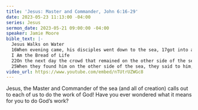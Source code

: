 ```yaml
---
title: 'Jesus: Master and Commander, John 6:16-29'
date: 2023-05-23 11:13:00 -04:00
series: Jesus
sermon_date: 2023-05-21 09:00:00 -04:00
speaker: Jamie Moore
bible_text: |-
  Jesus Walks on Water
  16When evening came, his disciples went down to the sea, 17got into a boat, and started across the sea to Capernaum. It was now dark, and Jesus had not yet come to them. 18The sea became rough because a strong wind was blowing. 19When they had rowed about three or four miles, they saw Jesus walking on the sea and coming near the boat, and they were frightened. 20But he said to them, “It is I; do not be afraid.” 21Then they were glad to take him into the boat, and immediately the boat was at the land to which they were going.
  I Am the Bread of Life
  22On the next day the crowd that remained on the other side of the sea saw that there had been only one boat there, and that Jesus had not entered the boat with his disciples, but that his disciples had gone away alone. 23Other boats from Tiberias came near the place where they had eaten the bread after the Lord had given thanks. 24So when the crowd saw that Jesus was not there, nor his disciples, they themselves got into the boats and went to Capernaum, seeking Jesus.
  25When they found him on the other side of the sea, they said to him, “Rabbi, when did you come here?” 26Jesus answered them, “Truly, truly, I say to you, you are seeking me, not because you saw signs, but because you ate your fill of the loaves. 27Do not work for the food that perishes, but for the food that endures to eternal life, which the Son of Man will give to you. For on him God the Father has set his seal.” 28Then they said to him, “What must we do, to be doing the works of God?” 29Jesus answered them, “This is the work of God, that you believe in him whom he has sent.”
video_url: https://www.youtube.com/embed/nTUtrUZWGc8
---
```


Jesus, the Master and Commander of the sea (and all of creation) calls out to each of us to do the work of God! Have you ever wondered what it means for you to do God’s work? 
